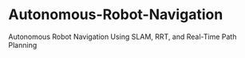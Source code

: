 # Autonomous-Robot-Navigation
Autonomous Robot Navigation Using SLAM, RRT, and Real-Time Path Planning
